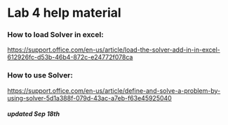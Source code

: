 # Lab 4 help material

### How to load Solver in excel:
https://support.office.com/en-us/article/load-the-solver-add-in-in-excel-612926fc-d53b-46b4-872c-e24772f078ca
### How to use Solver:
https://support.office.com/en-us/article/define-and-solve-a-problem-by-using-solver-5d1a388f-079d-43ac-a7eb-f63e45925040

##### updated Sep 18th
